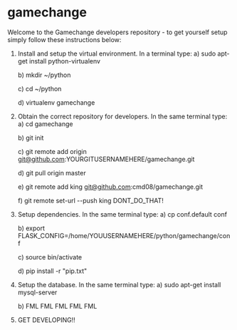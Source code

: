 gamechange
==========

Welcome to the Gamechange developers repository - to get yourself setup simply follow these instructions below:

1) Install and setup the virtual environment. In a terminal type:
	a) sudo apt-get install python-virtualenv

	b) mkdir ~/python

	c) cd ~/python

	d) virtualenv gamechange

2) Obtain the correct repository for developers. In the same terminal type:
	a) cd gamechange

	b) git init

	c) git remote add origin git@github.com:YOURGITUSERNAMEHERE/gamechange.git

	d) git pull origin master

	e) git remote add king git@github.com:cmd08/gamechange.git

	f) git remote set-url --push king DONT_DO_THAT!

3) Setup dependencies. In the same terminal type:
	a) cp conf.default conf

	b) export FLASK_CONFIG=/home/YOUUSERNAMEHERE/python/gamechange/conf

	c) source bin/activate

	d) pip install -r "pip.txt"

4) Setup the database. In the same terminal type:
	a) sudo apt-get install mysql-server

	b) FML FML FML FML FML

5) GET DEVELOPING!!
